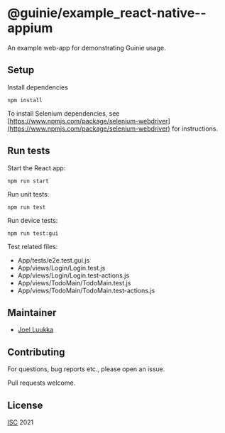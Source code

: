 # @guinie/example_react-native--appium

An example web-app for demonstrating Guinie usage.

## Setup

Install dependencies

```
npm install
```

To install Selenium dependencies, see [https://www.npmjs.com/package/selenium-webdriver](https://www.npmjs.com/package/selenium-webdriver) for instructions.

## Run tests

Start the React app:

```
npm run start
```

Run unit tests:

```
npm run test
```

Run device tests:

```
npm run test:gui
```

Test related files:
- App/tests/e2e.test.gui.js
- App/views/Login/Login.test.js
- App/views/Login/Login.test-actions.js
- App/views/TodoMain/TodoMain.test.js
- App/views/TodoMain/TodoMain.test-actions.js

## Maintainer

- [Joel Luukka](https://github.com/jluukka-ge)

## Contributing

For questions, bug reports etc., please open an issue.

Pull requests welcome.

## License

[ISC](LICENSE) 2021
